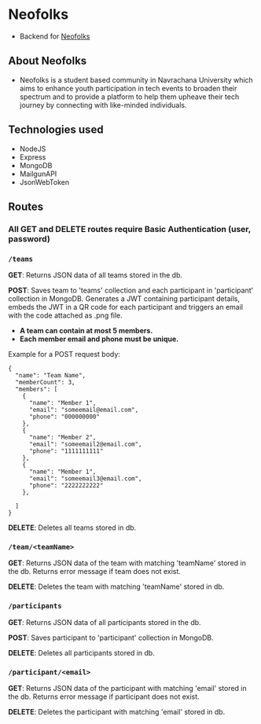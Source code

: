
# Neofolks

- Backend for [Neofolks](https://neofolks.live)

## About Neofolks

- Neofolks is a student based community in Navrachana University which aims to enhance youth participation in tech events to broaden their spectrum and to provide a platform to help them upheave their tech journey by connecting with like-minded individuals.

## Technologies used

- NodeJS
- Express
- MongoDB
- MailgunAPI
- JsonWebToken

## Routes

### **All GET and DELETE routes require Basic Authentication (user, password)**

### `/teams`

**GET**: Returns JSON data of all teams stored in the db.

**POST**: Saves team to 'teams' collection and each participant in 'participant' collection in MongoDB. Generates a JWT containing participant details, embeds the JWT in a QR code for each participant and triggers an email with the code attached as .png file.

- **A team can contain at most 5 members.**
- **Each member email and phone must be unique.**

Example for a POST request body:

```
{
  "name": "Team Name",
  "memberCount": 3,
  "members": [
    {
      "name": "Member 1",
      "email": "someemail@email.com",
      "phone": "000000000"
    },
    {
      "name": "Member 2",
      "email": "someemail2@email.com",
      "phone": "1111111111"
    },
    {
      "name": "Member 1",
      "email": "someemail3@email.com",
      "phone": "2222222222"
    },
    
  ]
}
```

**DELETE**: Deletes all teams stored in db.

### `/team/<teamName>`

**GET**: Returns JSON data of the team with matching 'teamName' stored in the db. Returns error message if team does not exist.

**DELETE**: Deletes the team with matching 'teamName' stored in db.

### `/participants`

**GET**: Returns JSON data of all participants stored in the db.

**POST**: Saves participant to 'participant' collection in MongoDB.

**DELETE**: Deletes all participants stored in db.

### `/participant/<email>`

**GET**: Returns JSON data of the participant with matching 'email' stored in the db. Returns error message if participant does not exist.

**DELETE**: Deletes the participant with matching 'email' stored in db.
